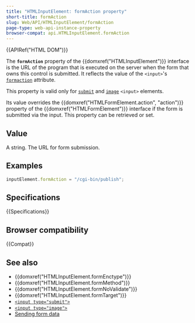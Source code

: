 ```yaml
---
title: "HTMLInputElement: formAction property"
short-title: formAction
slug: Web/API/HTMLInputElement/formAction
page-type: web-api-instance-property
browser-compat: api.HTMLInputElement.formAction
---
```


{{APIRef("HTML DOM")}}

The **`formAction`** property of the {{domxref("HTMLInputElement")}} interface is the URL of the program that is executed on the server when the form that owns this control is submitted. It reflects the value of the `<input>`'s [`formaction`](/en-US/docs/Web/HTML/Reference/Element/input#formaction) attribute.

This property is valid only for [`submit`](/en-US/docs/Web/HTML/Reference/Element/input/submit) and [`image`](/en-US/docs/Web/HTML/Reference/Element/input/image) `<input>` elements.

Its value overrides the {{domxref("HTMLFormElement.action", "action")}} property of the {{domxref("HTMLFormElement")}} interface if the form is submitted via the input. This property can be retrieved or set.

## Value

A string. The URL for form submission.

## Examples

```js
inputElement.formAction = "/cgi-bin/publish";
```

## Specifications

{{Specifications}}

## Browser compatibility

{{Compat}}

## See also

- {{domxref("HTMLInputElement.formEnctype")}}
- {{domxref("HTMLInputElement.formMethod")}}
- {{domxref("HTMLInputElement.formNoValidate")}}
- {{domxref("HTMLInputElement.formTarget")}}
- [`<input type="submit">`](/en-US/docs/Web/HTML/Reference/Element/input/submit)
- [`<input type="image">`](/en-US/docs/Web/HTML/Reference/Element/input/image)
- [Sending form data](/en-US/docs/Learn_web_development/Extensions/Forms/Sending_and_retrieving_form_data)
